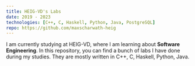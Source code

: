 ```yaml
---
title: HEIG-VD's Labs
date: 2019 - 2023
technologies: [C++, C, Haskell, Python, Java, PostgreSQL]
repo: https://github.com/maxscharwath-heig
---
```

I am currently studying at HEIG-VD, where I am learning about **Software Engineering**.
In this repository, you can find a bunch of labs I have done during my studies.
They are mostly written in C++, C, Haskell, Python, Java.

